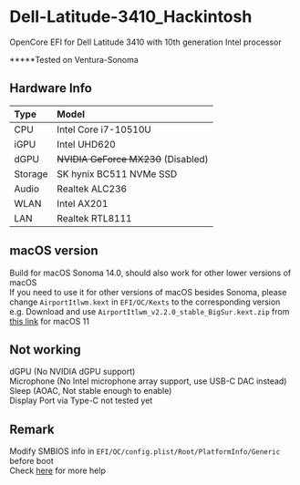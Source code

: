 # Dell-Latitude-3410_Hackintosh
OpenCore EFI for Dell Latitude 3410 with 10th generation Intel processor  
  
*****Tested on Ventura-Sonoma


## Hardware Info
|  Type  |  Model  |
|  :----  |  :----  |
|  CPU  |  Intel Core i7-10510U  |
|  iGPU  | Intel UHD620  |
|  dGPU  | ~~NVIDIA GeForce MX230~~ (Disabled)  |
|  Storage  | SK hynix BC511 NVMe SSD  |
|  Audio  | Realtek ALC236  |
|  WLAN  | Intel AX201  |
|  LAN  | Realtek RTL8111  |

## macOS version

Build for macOS Sonoma 14.0, should also work for other lower versions of macOS  
If you need to use it for other versions of macOS besides Sonoma, please change `AirportItlwm.kext` in `EFI/OC/Kexts` to the corresponding version  
e.g. Download and use `AirportItlwm_v2.2.0_stable_BigSur.kext.zip` from [this link](https://github.com/OpenIntelWireless/itlwm/releases) for macOS 11


## Not working
dGPU (No NVIDIA dGPU support)  
Microphone (No Intel microphone array support, use USB-C DAC instead)  
Sleep (AOAC, Not stable enough to enable)  
Display Port via Type-C not tested yet  

## Remark
Modify SMBIOS info in `EFI/OC/config.plist/Root/PlatformInfo/Generic` before boot  
Check [here](https://dortania.github.io/OpenCore-Install-Guide/config-laptop.plist/coffee-lake-plus.html#platforminfo) for more help
